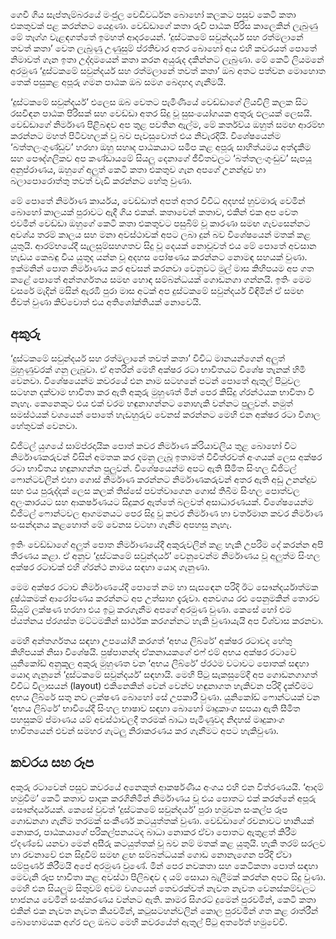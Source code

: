 

ගෙවී ගිය සැප්තැම්බරයේ මංජුල වෙඩිවර්ධන බොහෝ කලකට පසුව කෙටි කතා එකතුවක් පළ කරන්නට යෙදුණා.  වෙඩ්ඩාගේ කතා රුචි පාඨක පිරිස කාලෙකින් ලැබුණු මේ තෑග්ග වැළඳගත්තේ ඉමහත් ආදරයෙන්. ‘දුස්ටකමේ සවුන්දර්ය සහ රත්මලානේ තවත් කතා’ වෙත ලැබුණු උණුසුම් ප්රතිචාර අතර බොහෝ අය එහි කවරයත් පොතේ නිමාවත් ගැන ඉතා උද්දාමයෙන් කතා කරන අයුරුද දකින්නට ලැබුණා. මේ කෙටි ලියමනේ අරමුණ ‘දුස්ටකමේ සවුන්දර්ය සහ රත්මලානේ තවත් කතා’ ඔබ අතට පත්වන මොහොත තෙක් පසුකළ අපූරු ගමන පාඨක ඔබ සමග බෙදාහදා ගැනීමයි.

‘දුස්ටකමේ සවුන්දර්ය’ එලෙස ඔබ වෙතට පැමිණියේ වෙඩ්ඩාගේ ලියවිලි කලක සිට රසවිඳන පාඨක පිරිසක් සහ වෙඩ්ඩා අතර සිදු වූ සුසංයෝගයක අතුරු ඵලයක් ලෙසයි. වෙඩ්ඩාගේ නිර්මාණ පිළිබඳව අප තුළ පවතින ඇල්ම, මේ කර්තව්ය ඔහුත් සමඟ ආරම්භ කරන්නට මහත් පිටිවහලක් වූ බව පැවසුවොත් එය නිවැරදියි. විශේෂයෙන්ම ‘බත්තලංගුණ්ඩුව’ හරහා ඔහු සහෘද පාඨකයාට සමීප කළ අපූරු සාහිත්යමය අත්දැකීම සහ පෞද්ගලිකව අප කණ්ඩායමේ සියලු දෙනාගේ ජීවිතවලට ‘බත්තලංගුංඩුව’ සැපයූ අනුප්රාණය, ඔහුගේ අලුත් කෙටි කතා එකතුව ගැන අපගේ උනන්දුව හා බලාපොරොත්තු තවත් වැඩි කරන්නට හේතු වුණා. 

මේ පොතේ නිර්මාණ කාර්යය, වෙඩ්ඩාත් අපත් අතර විවිධ අදහස් හුවමාරු වෙමින් බොහෝ කාලයක් පුරාවට ඇදී ගිය එකක්. කතාවෙන් කතාව, එකින් එක අප වෙත එවමින් වෙඩ්ඩා ඔහුගේ කෙටි කතා එකතුවට පසුබිම් වූ කාරණා සමඟ ගැවසෙන්නට අවශ්ය තරම් කාලය සහ මනා අවස්ථාවක් අපට ලබා දුන් බව විශේෂයෙන් මතක් කළ යුතුයි. ආරම්භයේදී සැලසුම්සහගතව සිදු වූ දෙයක් නොවූවත් එය මේ පොතේ අවසාන හැඩය කෙබඳු විය යුතුද යන්න වූ අදහස පෝෂණය කරන්නට නොමඳ සහයක් වුණා. ඉක්මනින් පොත නිර්මාණය කර අවසන් කරනවා වෙනුවට මුල් මාස කිහිපයම අප ගත කළේ පොතේ අන්තර්ගතය සමඟ හොඳ සම්බන්ධයක් ගොඩනගා ගන්නයි. ඉතිං මෙම වසරේ මැදින් මසින් ඇරඹී පුරා මාස අටක් අප දුස්ටකමේ සවුන්දර්ය විඳිමින් ඒ සමඟ ජීවත් වුණා කිව්වොත් එය අතිශෝක්තියක් නොවෙයි. 



## අකුරු

‘දුස්ටකමේ සවුන්දර්ය සහ රත්මලානේ තවත් කතා’ විවිධ මානයන්ගෙන් අලුත් මුහුණුවරක් ගනු ලැබුවා. ඒ අතරින් මෙහි අක්ෂර රටා භාවිතයට විශේෂ තැනක් හිමි වෙනවා. විශේෂයෙන්ම කවරයේ එන නාම සටහනේ පටන් පොතේ ඇතුල් පිටුවල සටහන දක්වාම භාවිතා කර ඇති අකුරු මුහුණත් මින් පෙර කිසිදු ග්රන්ථයක භාවිතා වී නැහැ. කෙනෙකුට එය එක් වරම හඳුනාගන්නට නොහැකි වන්නට පුලුවන්. නමුත් සමස්ථයක් වශයෙන් පොතේ හැඩහුරුව වෙනස් කරන්නට මෙහි එන අක්ෂර රටා විශාල හේතුවක් වෙනවා. 

ඩිජිටල් යුගයේ සාම්ප්රදායික පොත් කවර නිර්මාණ ක්රියාවලිය තුළ බොහෝ විට නිර්මාණකරුවන් විසින් අමතක කර දමනු ලැබූ ඉතාමත් විචිත්රවත් අංගයක් ලෙස අක්ෂර රටා භාවිතය හඳුනාගන්න පුලුවන්. විශේෂයෙන්ම අපට ඇති සීමිත සිංහල ඩිජිටල් ෆොන්ටවලින් එහා ගොස් නිර්මාණ කරන්නට නිර්මාණකරුවන් අතර ඇති අඩු උනන්දුව සහ එය පුරුද්දක් ලෙස කලක් තිස්සේ පවත්වාගෙන ගොස් තිබීම සිංහල පොත්වල අලංකාරයට සහ ආකර්ෂණයට සිදුකර ඇත්තේ බලවත් අසාධාරණයක්. විශේෂයෙන්ම ඩිජිටල් ෆොන්ටවල ආගමනයට පෙර සිදු වූ කවර නිර්මාණ හා වර්තමාන කවර නිර්මාණ සංසන්දනය කළහොත් මේ වෙනස වටහා ගැනීම අපහසු නැහැ. 


ඉතිං වෙඩ්ඩාගේ අලුත් පොත නිර්මාණයේදී අකුරුවලින් කළ හැකි උපරිම දේ කරන්න අපි තීරණය කළා. ඒ අනුව ‘දුස්ටකමේ සවුන්දර්ය’ වෙනුවෙන්ම නිර්මාණය වූ අලුත්ම සිංහල අක්ෂර රටාවක් එහි ග්රන්ථ නාමය සඳහා යොදා ගැනුණා.

මෙම අක්ෂර රටාව නිර්මාණයේදී පොතේ නම හා සැසඳෙන පරිදි ඊට සෞන්දර්යාත්මක දුෂ්ඨකමක් ආරෝපණය කරන්නට අප උත්සාහ දැරුවා. අනවශය රළු පෙනුමකින් තොරව සියුම් ලක්ෂණ හරහා එය ඉටු කරගැනීම අපගේ අරමුණ වුණා. කෙසේ හෝ එම ප්යත්නය ප්රශස්ත මට්ටමකින් සාර්ථක කරගන්නට හැකි වුණායැයි අප විශ්වාස කරනවා. 

මෙහි අන්තර්ගතය සඳහා උපයෝගී කරගත් ‘අභය ලිබ්රේ’ අක්ෂර රටාවද හේතු කිහිපයක් නිසා විශේෂයි. පුෂ්පානන්ද ඒකනායකගේ එෆ් එම් අභය අක්ෂර රටාවේ යුනිකෝඩ් අනුකූල අකුරු මුහුණත වන ‘අභය ලිබ්රේ’ ප්රථම වටාවට පොතක් සඳහා යොදා ගැනුනේ ‘දුස්ටකමේ සවුන්දර්ය’ සඳහායි. මෙහි පිටු සැකසුමේදී අප ගොඩනගාගත් විවිධ විලාසයන් (layout) එකිනෙකින් වෙන් වෙන්ව හඳුනාගත හැකිවන පරිදි දැක්වීමට අභය ලිබ්රේ සතු නව ලක්ෂණ බොහෝ සේ උපකාරී වුණා. යුනිකෝඩ් ෆොන්ටයක් වන ‘අභය ලිබ්රේ’ භාවියේදී සිංහල භාෂාව සඳහා බොහෝ මෘදුකාංග සපයා ඇති සීමිත පහසුකම් ප්මාණය යම් අවස්ථාවලදී තරමක් බාධා පැමිණුවද නිදහස් මෘදුකාංග භාවිතයෙන් එවන් සමහර ගැටලු නිරාකරණය කර ගැනීමට අපට හැකිවුණා. 


## කවරය සහ රූප

අකුරු රටාවෙන් පසුව කවරයේ අනෙකුත් ආකර්ෂණීය අංගය එහි එන විත්රණයයි. ‘ආදම් හමුවීම’ කෙටි කතාව පාදක කරගිනිමින් නිර්මාණය වූ එය පොතට එක් කරන්නේ අපූරු සෞන්දර්යයක්. කෙසේ වුවත් ‘දුස්ටකමේ සවුන්දර්ය’ පුරා හමුවන සංකල්ප රූප ගොඩනගා ගැනීම තරමක් සංකීර්ණ කටයුත්තක් වුණා. වෙඩ්ඩාගේ රචනාවට හානියක් නොකර, පාඨකයාගේ පරිකල්පනයටද බාධා නොකර ඒවා පොතට ඇතුළත් කිරීම ඒදණ්ඩේ යනවා මෙන් අසීරු කටයුත්තක් වූ බව නම් මතක් කළ යුතුයි. හැකි තරම් සරලව හා රචනාවේ එන සිදුවීම් සමඟ ළඟ සම්බන්ධයක් ගොඩ නොනැගෙන පරිදි ඒවා සම්පූර්ණ කිරීමයි අපේ අරමුණ වුණේ. මින් පෙර නවකතා සහ කෙටිකතා පොත් සඳහා මෙවැනි රූප භාවිතා කළ අවස්ථා පිලිබඳව ද යම් සොයා බැලීමක් කරන්න අපට සිදු වුණා. මෙහි එන සියලුම සිතුවම් අවම වශයෙන් තෙවරක්වත් නැවත නැවත වෙනස්කම්වලට භාජනය වෙමින් සංස්කරණය වන්නට ඇති. කාමර සිගරට් දුමෙන් පුරවමින්, කෙටි කතා එකින් එක නැවත නැවත කියවමින්, කටුසටහන්වලින් කොල පුරවමින් ගත කළ රාත්රීන් බොහොමයක අග්ර ඵල ඔබට මෙහි කවරයේත් ඇතුල් පිටු අතරේත් හමුවේවි. 
